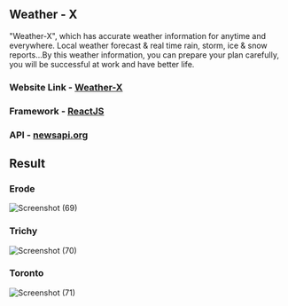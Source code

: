 ## **Weather - X**

"Weather-X", which has accurate weather information for anytime and everywhere. Local weather forecast & real time rain, storm, ice & snow reports...By this weather information, you can prepare your plan carefully, you will be successful at work and have better life.

### Website Link - [Weather-X](https://weatheraravinth.netlify.app/)

### Framework - [ReactJS](https://angularjs.org/)

### API - [newsapi.org](https://openweathermap.org/)

## **Result**

### Erode 
![Screenshot (69)](https://user-images.githubusercontent.com/79074310/126234384-9d38ac9b-aa62-4356-8f41-b9d88d9bd453.png)

### Trichy 
![Screenshot (70)](https://user-images.githubusercontent.com/79074310/126234433-1d53140f-c9e3-466e-9d8a-092a5f0f5b18.png)

### Toronto
![Screenshot (71)](https://user-images.githubusercontent.com/79074310/126234417-4cdaa16c-f1a8-4207-988d-2806ae153650.png)

